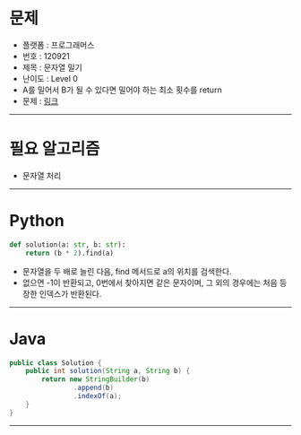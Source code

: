 # 문제
- 플랫폼 : 프로그래머스
- 번호 : 120921
- 제목 : 문자열 밀기
- 난이도 : Level 0
- A를 밀어서 B가 될 수 있다면 밀어야 하는 최소 횟수를 return
- 문제 : [링크](https://school.programmers.co.kr/learn/courses/30/lessons/120921)

---

# 필요 알고리즘
- 문자열 처리

---

# Python
```python
def solution(a: str, b: str):
    return (b * 2).find(a)
```
- 문자열을 두 배로 늘린 다음, find 메서드로 a의 위치를 검색한다.
- 없으면 -1이 반환되고, 0번에서 찾아지면 같은 문자이며, 그 외의 경우에는 처음 등장한 인덱스가 반환된다.

---

# Java
```java
public class Solution {
    public int solution(String a, String b) {
        return new StringBuilder(b)
                .append(b)
                .indexOf(a);
    }
}

```

---
